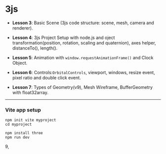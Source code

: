# **3js**

- **Lesson 3**: Basic Scene (3js code structure: scene, mesh, camera and renderer).

- **Lesson 4**: 3js Project Setup with node.js and oject transformation(position, rotation, scaling and quaternion), axes helper, distanceTo(), length().

- **Lesson 5**: Animation with `window.requestAnimationFrame()` and Clock Object.

- **Lesson 6**: Controls:`OrbitalControls`, viewport, windows, resize event, pixel ratio and double click event.

- **Lesson 7**: Types of Geometry(v9), Mesh Wireframe, BufferGeometry with float32array.



<hr>

### **Vite app setup**
```
npm init vite myproject
cd myproject

npm install three
npm run dev

```

9, 